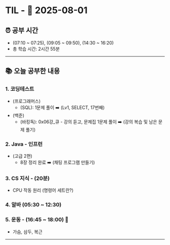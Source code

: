 # TIL - 📅 2025-08-01

## ⏰ 공부 시간
- (07:10 ~ 07:25), (09:05 ~ 09:50), (14:30 ~ 16:20)
- 총 학습 시간: 2시간 55분

---

## 📚 오늘 공부한 내용
### 1. 코딩테스트
- (프로그래머스)
  - (SQL): 1문제 풀이 ➡️ (Lv1, SELECT, 17번째)
- (백준)
  - (바킹독): 0x06강_큐 - 강의 듣고, 문제집 1문제 풀이 ➡️ (강의 복습 및 남은 문제 풀기)

### 2. Java - 인프런
- (고급 2편)
  - 8장 정리 완료 ➡️ (채팅 프로그램 만들기)

### 3. CS 지식 - (20분)
- CPU 작동 원리 (명령어 세트란?)

### 4. 알바 (05:30 ~ 12:30)

### 5. 운동 - (16:45 ~ 18:00) 👟
- 가슴, 삼두, 복근

---

